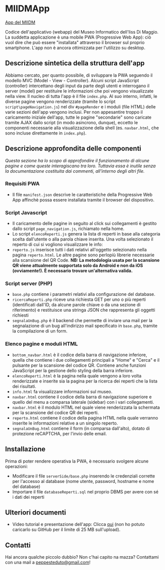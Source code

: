 # MIIDMApp
[App del MIIDM](https://databasereperti.altervista.org/)

Codice dell'applicativo (webapp) del Museo Informatico dell'Iiss Di Maggio.
La suddetta applicazione è una mobile PWA (Progressive Web App): ciò vuol dire che può essere "installata" attraverso il browser sul proprio smartphone. L'app non è ancora ottimizzata per l'utilizzo su desktop.

## Descrizione sintetica della struttura dell'app
Abbiamo cercato, per quanto possibile, di sviluppare la PWA seguendo il modello MVC (Model - View - Controller). Alcuni script JavaScript (controller) intercettano degli input da parte degli utenti e interrogano il server (model) per restituire le informazioni che poi vengono visualizzate nella view.
Il nucleo di tutta l'app è il file `index.php`. Al suo interno, infatti, le diverse pagine vengono renderizzate (tramite lo script `script\pageNavigation.js`) nel div `#pageRender` e i moduli (file HTML) delle varie sezioni dell'app vengono inclusi.
Per non appesantire troppo il caricamento iniziale dell'app, tutte le pagine "secondarie" sono caricate tramite AJAX dallo script (in modo asincrono, dunque), eccetto le componenti necessarie alla visualizzazione della shell (es. `navbar.html`, che sono incluse direttamente in `index.php`).

## Descrizione approfondita delle componenti
*Questa sezione ha lo scopo di approfondire il funzionamento di alcune pagine e come queste interagiscano tra loro. Tuttavia essa è inutile senza la documentazione costituita dai commenti, all'interno degli altri file.*
### Requisiti PWA
- Il file `manifest.json` descrive le caratteristiche della Progressive Web App affinchè possa essere installata tramite il browser del dispositivo.
### Script Javascript
- Il caricamento delle pagine in seguito al click sui collegamenti è gestito dallo script `page_navigation.js`, richiamato nella home.
- Lo script `elencoReperti.js` genera la lista di reperti in base alla categoria scelta dall'utente o alla parola chiave inserita. Una volta selezionato il reperto di cui si vogliono visualizzare le info:
- `reperto.js` inserisce tutti i dati relativi all'oggetto selezionato nella pagina `reperto.html`.
Le altre pagine sono perlopiù librerie necessarie alla scansione del QR Code.
**NB: La metodologia usata per la scansione QR viene attualmente supportata solo da Android e non da iOS (ovviamente!). È necessario trovare un'alternativa valida.**
### Script server (PHP)
- `base.php` contiene i parametri relativi alla configurazione del database.
- `ricercaReperti.php` riceve una richiesta GET per uno o più reperti (identificati dall'ID, da alcune parole chiave o da una sezione di riferimento) e restituisce una stringa JSON che rappresenta gli oggetti richiesti
- `segnalaUnBug.php` è il backend che permette di inviare una mail per la segnalazione di un bug all'indirizzo mail specificato in `base.php`, tramite la compilazione di un form.
### Elenco pagine e moduli HTML
- `bottom_navbar.html` è il codice della barra di navigazione inferiore, quella che contiene i due collegamenti principali a "Home" e "Cerca" e il pulsante per la scansione del codice QR. Contiene anche funzioni JavaScript per la gestione dello styling della barra inferiore.
- `elencoReperti.html` è la pagina nella quale vengono a loro volta renderizzate e inserite sia la pagina per la ricerca dei reperti che la lista dei risultati.
- `info.html` fa visualizzare informazioni sul museo.
- `navbar.html` contiene il codice della barra di navigazione superiore e quello del menu a comparsa laterale (sidebar) con i vari collegamenti.
- `navbar.html` è il modulo HTML nel quale viene renderizzata la schermata per la scansione del codice QR dei reperti.
- `reperto.html` contiene il codice della pagina HTML nella quale verranno inserite le informazioni relative a un singolo reperto.
- `segnalaUnBug.html` contiene il form (in comparsa dall'alto), dotato di protezione reCAPTCHA, per l'invio delle email.

## Installazione
Prima di poter rendere operativa la PWA, è necessario svolgere alcune operazioni:
- Modificare il file `serverSide/base.php` inserendo le credenziali corrette per l'accesso al database (nome utente, password, hostname e nome del database)
- Importare il file `databaseReperti.sql` nel proprio DBMS per avere con sé i dati dei reperti

## Ulteriori documenti
- Video tutorial e presentazione dell'app: Clicca [qui](https://drive.google.com/file/d/169M5yHPrrIfFpcWQDnKis5l-MhNmDXSO/view?usp=sharing) (non ho potuto caricarlo su GitHub per il limite di 25 MB sull'upload).

## Contatti
Hai ancora qualche piccolo dubbio? Non c'hai capito na mazza? Contattami con una mail a [peppesteduto@gmail.com](mailto:peppesteduto@gmail.com)!
